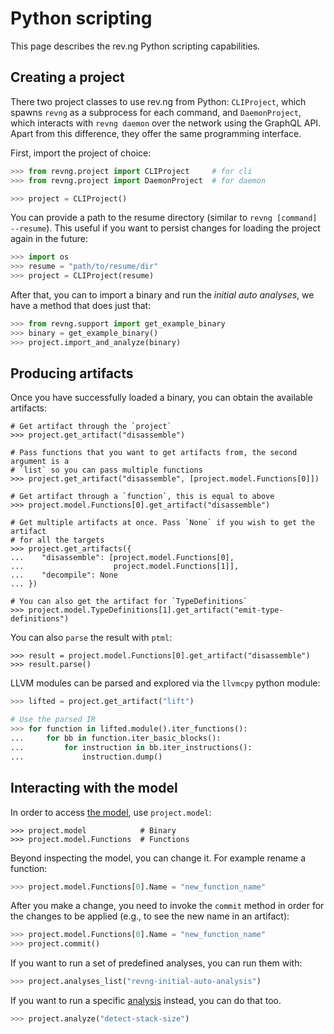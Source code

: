 # Python scripting

This page describes the rev.ng Python scripting capabilities.

## Creating a project

There two project classes to use rev.ng from Python: `CLIProject`, which spawns `revng` as a subprocess for each command, and `DaemonProject`, which interacts with `revng daemon` over the network using the GraphQL API.
Apart from this difference, they offer the same programming interface.

First, import the project of choice:

```python
>>> from revng.project import CLIProject     # for cli
>>> from revng.project import DaemonProject  # for daemon

>>> project = CLIProject()
```

You can provide a path to the resume directory (similar to `revng [command] --resume`).
This useful if you want to persist changes for loading the project again in the future:

```python
>>> import os
>>> resume = "path/to/resume/dir"
>>> project = CLIProject(resume)
```

After that, you can to import a binary and run the *initial auto analyses*, we have a method that does just that:

```python
>>> from revng.support import get_example_binary
>>> binary = get_example_binary()
>>> project.import_and_analyze(binary)
```

## Producing artifacts

Once you have successfully loaded a binary, you can obtain the available artifacts:

```{python ignoreoutput=2,6,9,13,20}
# Get artifact through the `project`
>>> project.get_artifact("disassemble")

# Pass functions that you want to get artifacts from, the second argument is a
# `list` so you can pass multiple functions
>>> project.get_artifact("disassemble", [project.model.Functions[0]])

# Get artifact through a `function`, this is equal to above
>>> project.model.Functions[0].get_artifact("disassemble")

# Get multiple artifacts at once. Pass `None` if you wish to get the artifact
# for all the targets
>>> project.get_artifacts({
...    "disassemble": [project.model.Functions[0],
...                    project.model.Functions[1]],
...    "decompile": None
... })

# You can also get the artifact for `TypeDefinitions`
>>> project.model.TypeDefinitions[1].get_artifact("emit-type-definitions")
```

You can also `parse` the result with `ptml`:

```{python ignoreoutput=2}
>>> result = project.model.Functions[0].get_artifact("disassemble")
>>> result.parse()
```

LLVM modules can be parsed and explored via the `llvmcpy` python module:

```python
>>> lifted = project.get_artifact("lift")

# Use the parsed IR
>>> for function in lifted.module().iter_functions():
...     for bb in function.iter_basic_blocks():
...         for instruction in bb.iter_instructions():
...             instruction.dump()
```

## Interacting with the model

In order to access [the model](../model/), use `project.model`:

```{python ignoreoutput=1,2}
>>> project.model            # Binary
>>> project.model.Functions  # Functions
```

Beyond inspecting the model, you can change it.
For example rename a function:

```python
>>> project.model.Functions[0].Name = "new_function_name"
```

After you make a change, you need to invoke the `commit` method in order for the changes to be applied (e.g., to see the new name in an artifact):

```python
>>> project.model.Functions[0].Name = "new_function_name"
>>> project.commit()
```

If you want to run a set of predefined analyses, you can run them with:

```python
>>> project.analyses_list("revng-initial-auto-analysis")
```

If you want to run a specific [analysis](../analyses/) instead, you can do that too.

```python
>>> project.analyze("detect-stack-size")
```
